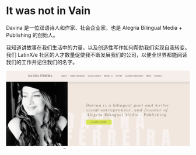 # It was not in Vain

Davina 是一位双语诗人和作家、社会企业家，也是 Alegría Bilingual Media + Publishing 的创始人。

我知道讲故事在我们生活中的力量，以及创造性写作如何帮助我们实现自我转变。我们 LatinX/e 社区的人才数量促使我不断发展我们的公司，以便全世界都能阅读我们的工作并记住我们的名字。

![nft](01.png)


